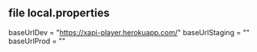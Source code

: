 ## file local.properties
baseUrlDev = "https://xapi-player.herokuapp.com/"
baseUrlStaging = ""
baseUrlProd = ""
